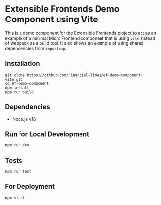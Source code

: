 # Extensible Frontends Demo Component using Vite

This is a demo component for the Extensible Frontends project to act as an example of a minimal Micro Frontend component that is using `vite` instead of webpack as a build tool. It also shows an example of using shared dependencies from `importmap`.

## Installation

```
git clone https://github.com/Financial-Times/ef-demo-component-vite.git
cd ef-demo-component
npm install
npm run build
```

## Dependencies

- Node.js v18

## Run for Local Development

```
npm run dev
```

## Tests

```
npm run test
```

## For Deployment

```
npm start
```
